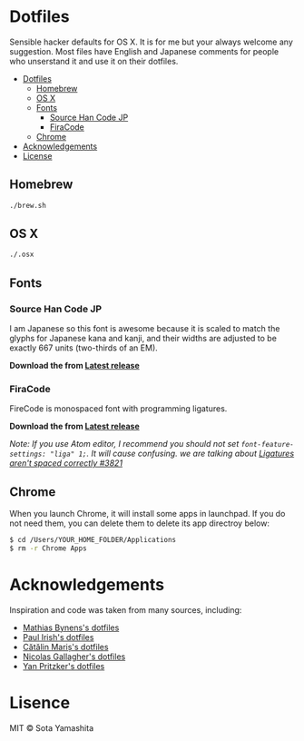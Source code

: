 # Dotfiles

Sensible hacker defaults for OS X. It is for me but your always welcome any suggestion. Most files have English and Japanese comments for people who unserstand it and use it on their dotfiles. 

* [Dotfiles](#dotfiles)
  * [Homebrew](#homebrew)
  * [OS X](#os-x)
  * [Fonts](#fonts)
    * [Source Han Code JP](#source-han-code-jp)
    * [FiraCode](#firacode)
  * [Chrome](#chrome)
* [Acknowledgements](#acknowledgements)
* [License](#license)

## Homebrew

```bash
./brew.sh
```

## OS X

```bash
./.osx
```

## Fonts

### Source Han Code JP

I am Japanese so this font is awesome because it is scaled to match the glyphs for Japanese kana and kanji, and their widths are adjusted to be exactly 667 units (two-thirds of an EM).

**Download the from [Latest release](https://github.com/adobe-fonts/source-han-code-jp/releases/latest)**

### FiraCode

FireCode is monospaced font with programming ligatures. 

**Download the from [Latest release](https://github.com/tonsky/FiraCode/releases/latest)**

_Note: If you use Atom editor, I recommend you should not set `font-feature-settings: "liga" 1;`. It will cause confusing. we are talking about [Ligatures aren't spaced correctly #3821](https://github.com/atom/atom/issues/3821)_

## Chrome

When you launch Chrome, it will install some apps in launchpad. If you do not need them, you can delete them to delete its app directroy below:

```bash
$ cd /Users/YOUR_HOME_FOLDER/Applications
$ rm -r Chrome Apps
```

# Acknowledgements

Inspiration and code was taken from many sources, including:

* [Mathias Bynens's dotfiles](https://github.com/mathiasbynens/dotfiles)
* [Paul Irish's dotfiles](https://github.com/paulirish/dotfiles)
* [Cătălin Mariș's dotfiles](https://github.com/alrra/dotfiles/)
* [Nicolas Gallagher's dotfiles](https://github.com/necolas/dotfiles)
* [Yan Pritzker's dotfiles](https://github.com/skwp/dotfiles/tree/e2f73a0d023400af0ca996737adabff7004aed25)

# Lisence

MIT © Sota Yamashita
